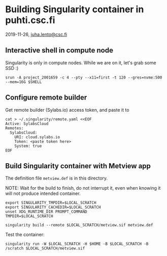 # Building Singularity container in puhti.csc.fi

2019-11-26, juha.lento@csc.fi


## Interactive shell in compute node

Singularity is only in compute nodes. While we are on it, let's grab
some SSD :)

```
srun -A project_2001659 -c 4 --pty --x11=first -t 120 --gres=nvme:500 --mem=16G $SHELL
```


## Configure remote builder

Get remote builder (Sylabs.io) access token, and paste it to

```
cat > ~/.singularity/remote.yaml <<EOF
Active: SylabsCloud
Remotes:
  SylabsCloud:
    URI: cloud.sylabs.io
    Token: <paste token here>
    System: true
EOF
```

## Build Singularity container with Metview app

The definition file `metview.def` is in this directory.

NOTE: Wait for the build to finish, do not interrupt it, even when
knowing it will not produce intended container.

```
export SINGULARITY_TMPDIR=$LOCAL_SCRATCH
export SINGULARITY_CACHEDIR=$LOCAL_SCRATCH
unset XDG_RUNTIME_DIR PROMPT_COMMAND
TMPDIR=$LOCAL_SCRATCH

singularity build --remote $LOCAL_SCRATCH/metview.sif metview.def
```

Test the container:

```
singularity run -W $LOCAL_SCRATCH -H $HOME -B $LOCAL_SCRATCH -B /scratch $LOCAL_SCRATCH/metview.sif
```

